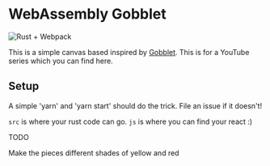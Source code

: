 # WebAssembly Gobblet
![Rust + Webpack](https://github.com/Fallenstedt/rust-goblet/workflows/Rust%20+%20Webpack/badge.svg)

This is a simple canvas based inspired by [Gobblet](https://en.wikipedia.org/wiki/Gobblet). This is for a YouTube series which you can find here.

## Setup

A simple 'yarn' and 'yarn start' should do the trick. File an issue if it doesn't!

`src` is where your rust code can go. `js` is where you can find your react :) 

TODO

Make the pieces different shades of yellow and red